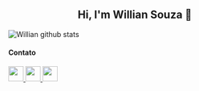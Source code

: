 <h2 align="center">Hi, I'm Willian Souza 👋</h2>
 
<a align="center">![Willian github stats](https://github-readme-stats.vercel.app/api?username=williansz&show_icons=true&theme=red)</a>

#### Contato
<a href="https://www.instagram.com/willi4nsz/">
 <img src="https://image.flaticon.com/icons/svg/2111/2111463.svg" width="30"/>
</a>
<a href="https://www.facebook.com/willi4nsz/">
 <img src="https://image.flaticon.com/icons/svg/2111/2111398.svg" width="30"/>
</a>
<a href="https://www.linkedin.com/in/willian-souza-386643186/" target="_blank">
 <img src="https://image.flaticon.com/icons/svg/174/174857.svg" width="30"/>
</a>
